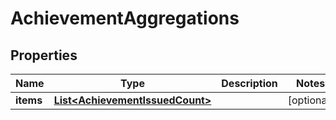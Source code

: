 

# AchievementAggregations


## Properties

Name | Type | Description | Notes
------------ | ------------- | ------------- | -------------
**items** | [**List&lt;AchievementIssuedCount&gt;**](AchievementIssuedCount.md) |  |  [optional]



